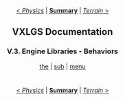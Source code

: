 <div align="center">

[< *Physics*](5.2.physics.md) | [**Summary**](0.0.index.md) | [*Terrain* >](6.1.terrain.md)

## VXLGS Documentation

### V.3. Engine Libraries - Behaviors

[the](5.3.behaviors.md#) | [sub](5.3.behaviors.md#) | [menu](5.3.behaviors.md#)


</div>

<div align="center">

#
[< *Physics*](5.2.physics.md) | [**Summary**](0.0.index.md) | [*Terrain* >](6.1.terrain.md)